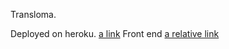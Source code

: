 Transloma.

Deployed on heroku. [a link](https://github.com/user/repo/blob/branch/other_file.md)
Front end [a relative link](src/main/resources/static)

